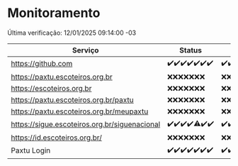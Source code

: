 # Monitoramento

Última verificação: 12/01/2025 09:14:00 -03

|Serviço|Status|Últimas 24h|
|---|---|---|
|https://github.com|<span title="2025-01-05: OK=23">✔️</span><span title="2025-01-06: OK=23">✔️</span><span title="2025-01-07: OK=22">✔️</span><span title="2025-01-08: OK=23">✔️</span><span title="2025-01-09: OK=23">✔️</span><span title="2025-01-10: OK=23">✔️</span><span title="2025-01-11: OK=11">✔️</span>|<span title="11/01/2025 09:14:00 -03 : 200">✔️</span><span title="11/01/2025 10:12:00 -03 : 200">✔️</span><span title="11/01/2025 11:06:00 -03 : 200">✔️</span><span title="11/01/2025 12:06:00 -03 : 200">✔️</span><span title="11/01/2025 13:08:00 -03 : 200">✔️</span><span title="11/01/2025 14:06:00 -03 : 200">✔️</span><span title="11/01/2025 15:10:00 -03 : 200">✔️</span><span title="11/01/2025 16:05:00 -03 : 200">✔️</span><span title="11/01/2025 17:08:00 -03 : 200">✔️</span><span title="11/01/2025 18:06:00 -03 : 200">✔️</span><span title="11/01/2025 19:07:00 -03 : 200">✔️</span><span title="11/01/2025 20:07:00 -03 : 200">✔️</span><span title="11/01/2025 21:45:00 -03 : 200">✔️</span><span title="11/01/2025 23:18:00 -03 : 200">✔️</span><span title="12/01/2025 00:20:00 -03 : 200">✔️</span><span title="12/01/2025 01:10:00 -03 : 200">✔️</span><span title="12/01/2025 02:08:00 -03 : 200">✔️</span><span title="12/01/2025 03:11:00 -03 : 200">✔️</span><span title="12/01/2025 04:07:00 -03 : 200">✔️</span><span title="12/01/2025 05:10:00 -03 : 200">✔️</span><span title="12/01/2025 06:07:00 -03 : 200">✔️</span><span title="12/01/2025 07:07:00 -03 : 200">✔️</span><span title="12/01/2025 08:05:00 -03 : 200">✔️</span><span title="12/01/2025 09:14:00 -03 : 200">✔️</span>|
|https://paxtu.escoteiros.org.br|<span title="2025-01-05: Falhas=23">❌</span><span title="2025-01-06: Falhas=23">❌</span><span title="2025-01-07: Falhas=22">❌</span><span title="2025-01-08: Falhas=23">❌</span><span title="2025-01-09: Falhas=23">❌</span><span title="2025-01-10: Falhas=23">❌</span><span title="2025-01-11: Falhas=11">❌</span>|<span title="11/01/2025 09:14:00 -03 : 403">❌</span><span title="11/01/2025 10:12:00 -03 : 403">❌</span><span title="11/01/2025 11:06:00 -03 : 403">❌</span><span title="11/01/2025 12:06:00 -03 : 403">❌</span><span title="11/01/2025 13:08:00 -03 : 403">❌</span><span title="11/01/2025 14:06:00 -03 : 403">❌</span><span title="11/01/2025 15:10:00 -03 : 403">❌</span><span title="11/01/2025 16:05:00 -03 : 403">❌</span><span title="11/01/2025 17:08:00 -03 : 403">❌</span><span title="11/01/2025 18:06:00 -03 : 403">❌</span><span title="11/01/2025 19:07:00 -03 : 403">❌</span><span title="11/01/2025 20:07:00 -03 : 403">❌</span><span title="11/01/2025 21:45:00 -03 : 403">❌</span><span title="11/01/2025 23:18:00 -03 : 403">❌</span><span title="12/01/2025 00:20:00 -03 : 403">❌</span><span title="12/01/2025 01:10:00 -03 : 403">❌</span><span title="12/01/2025 02:08:00 -03 : 403">❌</span><span title="12/01/2025 03:11:00 -03 : 403">❌</span><span title="12/01/2025 04:07:00 -03 : 403">❌</span><span title="12/01/2025 05:10:00 -03 : 403">❌</span><span title="12/01/2025 06:07:00 -03 : 403">❌</span><span title="12/01/2025 07:07:00 -03 : 403">❌</span><span title="12/01/2025 08:05:00 -03 : 403">❌</span><span title="12/01/2025 09:14:00 -03 : 403">❌</span>|
|https://escoteiros.org.br|<span title="2025-01-05: Falhas=23">❌</span><span title="2025-01-06: Falhas=23">❌</span><span title="2025-01-07: Falhas=22">❌</span><span title="2025-01-08: Falhas=23">❌</span><span title="2025-01-09: Falhas=23">❌</span><span title="2025-01-10: Falhas=23">❌</span><span title="2025-01-11: Falhas=11">❌</span>|<span title="11/01/2025 09:14:00 -03 : 403">❌</span><span title="11/01/2025 10:12:00 -03 : 403">❌</span><span title="11/01/2025 11:06:00 -03 : 403">❌</span><span title="11/01/2025 12:06:00 -03 : 403">❌</span><span title="11/01/2025 13:08:00 -03 : 403">❌</span><span title="11/01/2025 14:06:00 -03 : 403">❌</span><span title="11/01/2025 15:10:00 -03 : 403">❌</span><span title="11/01/2025 16:05:00 -03 : 403">❌</span><span title="11/01/2025 17:08:00 -03 : 403">❌</span><span title="11/01/2025 18:06:00 -03 : 403">❌</span><span title="11/01/2025 19:07:00 -03 : 403">❌</span><span title="11/01/2025 20:07:00 -03 : 403">❌</span><span title="11/01/2025 21:45:00 -03 : 403">❌</span><span title="11/01/2025 23:18:00 -03 : 403">❌</span><span title="12/01/2025 00:20:00 -03 : 403">❌</span><span title="12/01/2025 01:10:00 -03 : 403">❌</span><span title="12/01/2025 02:08:00 -03 : 403">❌</span><span title="12/01/2025 03:11:00 -03 : 403">❌</span><span title="12/01/2025 04:07:00 -03 : 403">❌</span><span title="12/01/2025 05:10:00 -03 : 403">❌</span><span title="12/01/2025 06:07:00 -03 : 403">❌</span><span title="12/01/2025 07:07:00 -03 : 403">❌</span><span title="12/01/2025 08:05:00 -03 : 403">❌</span><span title="12/01/2025 09:14:00 -03 : 403">❌</span>|
|https://paxtu.escoteiros.org.br/paxtu|<span title="2025-01-05: Falhas=23">❌</span><span title="2025-01-06: Falhas=23">❌</span><span title="2025-01-07: Falhas=22">❌</span><span title="2025-01-08: Falhas=23">❌</span><span title="2025-01-09: Falhas=23">❌</span><span title="2025-01-10: Falhas=23">❌</span><span title="2025-01-11: Falhas=11">❌</span>|<span title="11/01/2025 09:14:00 -03 : 403">❌</span><span title="11/01/2025 10:12:00 -03 : 403">❌</span><span title="11/01/2025 11:06:00 -03 : 403">❌</span><span title="11/01/2025 12:06:00 -03 : 403">❌</span><span title="11/01/2025 13:08:00 -03 : 403">❌</span><span title="11/01/2025 14:06:00 -03 : 403">❌</span><span title="11/01/2025 15:10:00 -03 : 403">❌</span><span title="11/01/2025 16:05:00 -03 : 403">❌</span><span title="11/01/2025 17:08:00 -03 : 403">❌</span><span title="11/01/2025 18:06:00 -03 : 403">❌</span><span title="11/01/2025 19:07:00 -03 : 403">❌</span><span title="11/01/2025 20:07:00 -03 : 403">❌</span><span title="11/01/2025 21:45:00 -03 : 403">❌</span><span title="11/01/2025 23:18:00 -03 : 403">❌</span><span title="12/01/2025 00:20:00 -03 : 403">❌</span><span title="12/01/2025 01:10:00 -03 : 403">❌</span><span title="12/01/2025 02:08:00 -03 : 403">❌</span><span title="12/01/2025 03:11:00 -03 : 403">❌</span><span title="12/01/2025 04:07:00 -03 : 403">❌</span><span title="12/01/2025 05:10:00 -03 : 403">❌</span><span title="12/01/2025 06:07:00 -03 : 403">❌</span><span title="12/01/2025 07:07:00 -03 : 403">❌</span><span title="12/01/2025 08:05:00 -03 : 403">❌</span><span title="12/01/2025 09:14:00 -03 : 403">❌</span>|
|https://paxtu.escoteiros.org.br/meupaxtu|<span title="2025-01-05: Falhas=23">❌</span><span title="2025-01-06: Falhas=23">❌</span><span title="2025-01-07: Falhas=22">❌</span><span title="2025-01-08: Falhas=23">❌</span><span title="2025-01-09: Falhas=23">❌</span><span title="2025-01-10: Falhas=23">❌</span><span title="2025-01-11: Falhas=11">❌</span>|<span title="11/01/2025 09:14:00 -03 : 403">❌</span><span title="11/01/2025 10:12:00 -03 : 403">❌</span><span title="11/01/2025 11:06:00 -03 : 403">❌</span><span title="11/01/2025 12:06:00 -03 : 403">❌</span><span title="11/01/2025 13:08:00 -03 : 403">❌</span><span title="11/01/2025 14:06:00 -03 : 403">❌</span><span title="11/01/2025 15:10:00 -03 : 403">❌</span><span title="11/01/2025 16:05:00 -03 : 403">❌</span><span title="11/01/2025 17:08:00 -03 : 403">❌</span><span title="11/01/2025 18:06:00 -03 : 403">❌</span><span title="11/01/2025 19:07:00 -03 : 403">❌</span><span title="11/01/2025 20:07:00 -03 : 403">❌</span><span title="11/01/2025 21:45:00 -03 : 403">❌</span><span title="11/01/2025 23:18:00 -03 : 403">❌</span><span title="12/01/2025 00:20:00 -03 : 403">❌</span><span title="12/01/2025 01:10:00 -03 : 403">❌</span><span title="12/01/2025 02:08:00 -03 : 403">❌</span><span title="12/01/2025 03:11:00 -03 : 403">❌</span><span title="12/01/2025 04:07:00 -03 : 403">❌</span><span title="12/01/2025 05:10:00 -03 : 403">❌</span><span title="12/01/2025 06:07:00 -03 : 403">❌</span><span title="12/01/2025 07:07:00 -03 : 403">❌</span><span title="12/01/2025 08:05:00 -03 : 403">❌</span><span title="12/01/2025 09:14:00 -03 : 403">❌</span>|
|https://sigue.escoteiros.org.br/siguenacional|<span title="2025-01-05: OK=23">✔️</span><span title="2025-01-06: OK=23">✔️</span><span title="2025-01-07: OK=22">✔️</span><span title="2025-01-08: OK=23">✔️</span><span title="2025-01-09: OK=22, Falhas=1">⚠️</span><span title="2025-01-10: OK=23">✔️</span><span title="2025-01-11: OK=11">✔️</span>|<span title="11/01/2025 09:14:00 -03 : 200">✔️</span><span title="11/01/2025 10:12:00 -03 : 200">✔️</span><span title="11/01/2025 11:06:00 -03 : 200">✔️</span><span title="11/01/2025 12:06:00 -03 : 200">✔️</span><span title="11/01/2025 13:08:00 -03 : 200">✔️</span><span title="11/01/2025 14:06:00 -03 : 200">✔️</span><span title="11/01/2025 15:10:00 -03 : 200">✔️</span><span title="11/01/2025 16:05:00 -03 : 200">✔️</span><span title="11/01/2025 17:08:00 -03 : 200">✔️</span><span title="11/01/2025 18:06:00 -03 : 200">✔️</span><span title="11/01/2025 19:07:00 -03 : 200">✔️</span><span title="11/01/2025 20:07:00 -03 : 200">✔️</span><span title="11/01/2025 21:45:00 -03 : 200">✔️</span><span title="11/01/2025 23:18:00 -03 : 200">✔️</span><span title="12/01/2025 00:20:00 -03 : 200">✔️</span><span title="12/01/2025 01:10:00 -03 : 200">✔️</span><span title="12/01/2025 02:08:00 -03 : 200">✔️</span><span title="12/01/2025 03:11:00 -03 : 200">✔️</span><span title="12/01/2025 04:07:00 -03 : 200">✔️</span><span title="12/01/2025 05:10:00 -03 : 200">✔️</span><span title="12/01/2025 06:07:00 -03 : 200">✔️</span><span title="12/01/2025 07:07:00 -03 : 200">✔️</span><span title="12/01/2025 08:05:00 -03 : 200">✔️</span><span title="12/01/2025 09:14:00 -03 : 200">✔️</span>|
|https://id.escoteiros.org.br/|<span title="2025-01-05: Falhas=23">❌</span><span title="2025-01-06: Falhas=23">❌</span><span title="2025-01-07: Falhas=22">❌</span><span title="2025-01-08: Falhas=23">❌</span><span title="2025-01-09: Falhas=23">❌</span><span title="2025-01-10: Falhas=23">❌</span><span title="2025-01-11: Falhas=11">❌</span>|<span title="11/01/2025 09:14:00 -03 : 403">❌</span><span title="11/01/2025 10:12:00 -03 : 403">❌</span><span title="11/01/2025 11:06:00 -03 : 403">❌</span><span title="11/01/2025 12:06:00 -03 : 403">❌</span><span title="11/01/2025 13:08:00 -03 : 403">❌</span><span title="11/01/2025 14:06:00 -03 : 403">❌</span><span title="11/01/2025 15:10:00 -03 : 403">❌</span><span title="11/01/2025 16:05:00 -03 : 403">❌</span><span title="11/01/2025 17:08:00 -03 : 403">❌</span><span title="11/01/2025 18:06:00 -03 : 403">❌</span><span title="11/01/2025 19:07:00 -03 : 403">❌</span><span title="11/01/2025 20:07:00 -03 : 403">❌</span><span title="11/01/2025 21:45:00 -03 : 403">❌</span><span title="11/01/2025 23:18:00 -03 : 403">❌</span><span title="12/01/2025 00:20:00 -03 : 403">❌</span><span title="12/01/2025 01:10:00 -03 : 403">❌</span><span title="12/01/2025 02:08:00 -03 : 403">❌</span><span title="12/01/2025 03:11:00 -03 : 403">❌</span><span title="12/01/2025 04:07:00 -03 : 403">❌</span><span title="12/01/2025 05:10:00 -03 : 403">❌</span><span title="12/01/2025 06:07:00 -03 : 403">❌</span><span title="12/01/2025 07:07:00 -03 : 403">❌</span><span title="12/01/2025 08:05:00 -03 : 403">❌</span><span title="12/01/2025 09:14:00 -03 : 403">❌</span>|
|Paxtu Login|<span title="2025-01-05: OK=23">✔️</span><span title="2025-01-06: OK=23">✔️</span><span title="2025-01-07: OK=22">✔️</span><span title="2025-01-08: OK=23">✔️</span><span title="2025-01-09: OK=23">✔️</span><span title="2025-01-10: OK=23">✔️</span><span title="2025-01-11: OK=11">✔️</span>|<span title="11/01/2025 09:14:00 -03 : 200">✔️</span><span title="11/01/2025 10:12:00 -03 : 200">✔️</span><span title="11/01/2025 11:06:00 -03 : 200">✔️</span><span title="11/01/2025 12:06:00 -03 : 200">✔️</span><span title="11/01/2025 13:08:00 -03 : 200">✔️</span><span title="11/01/2025 14:06:00 -03 : 200">✔️</span><span title="11/01/2025 15:10:00 -03 : 200">✔️</span><span title="11/01/2025 16:05:00 -03 : 200">✔️</span><span title="11/01/2025 17:08:00 -03 : 200">✔️</span><span title="11/01/2025 18:06:00 -03 : 200">✔️</span><span title="11/01/2025 19:07:00 -03 : 200">✔️</span><span title="11/01/2025 20:07:00 -03 : 200">✔️</span><span title="11/01/2025 21:45:00 -03 : 200">✔️</span><span title="11/01/2025 23:18:00 -03 : 200">✔️</span><span title="12/01/2025 00:20:00 -03 : 200">✔️</span><span title="12/01/2025 01:10:00 -03 : 200">✔️</span><span title="12/01/2025 02:08:00 -03 : 200">✔️</span><span title="12/01/2025 03:11:00 -03 : 200">✔️</span><span title="12/01/2025 04:07:00 -03 : 200">✔️</span><span title="12/01/2025 05:10:00 -03 : 200">✔️</span><span title="12/01/2025 06:07:00 -03 : 200">✔️</span><span title="12/01/2025 07:07:00 -03 : 200">✔️</span><span title="12/01/2025 08:05:00 -03 : 200">✔️</span><span title="12/01/2025 09:14:00 -03 : 200">✔️</span>|
